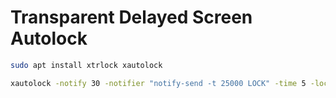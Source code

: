 # Transparent Delayed Screen Autolock

```bash
sudo apt install xtrlock xautolock

xautolock -notify 30 -notifier "notify-send -t 25000 LOCK" -time 5 -locker xtrlock
```
